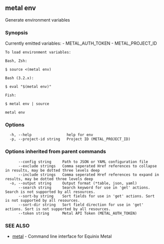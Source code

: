 ## metal env

Generate environment variables

### Synopsis

Currently emitted variables:
	- METAL_AUTH_TOKEN
	- METAL_PROJECT_ID

	To load environment variables:

	Bash, Zsh:

	$ source <(metal env)

	Bash (3.2.x):

	$ eval "$(metal env)"

	Fish:

	$ metal env | source
	

```
metal env
```

### Options

```
  -h, --help                help for env
  -p, --project-id string   Project ID (METAL_PROJECT_ID)
```

### Options inherited from parent commands

```
      --config string     Path to JSON or YAML configuration file
      --exclude strings   Comma seperated Href references to collapse in results, may be dotted three levels deep
      --include strings   Comma seperated Href references to expand in results, may be dotted three levels deep
  -o, --output string     Output format (*table, json, yaml)
      --search string     Search keyword for use in 'get' actions. Search is not supported by all resources.
      --sort-by string    Sort fields for use in 'get' actions. Sort is not supported by all resources.
      --sort-dir string   Sort field direction for use in 'get' actions. Sort is not supported by all resources.
      --token string      Metal API Token (METAL_AUTH_TOKEN)
```

### SEE ALSO

* [metal](metal.md)	 - Command line interface for Equinix Metal

